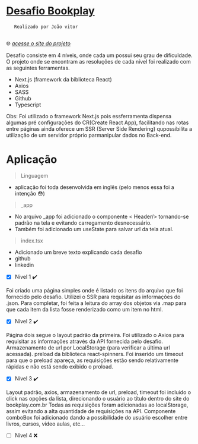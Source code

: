 

  #   [Desafio Bookplay](https://github.com/danilo900/recrutamento-bookplay)
       Realizado por João vitor
  ##

  🌐 _[acesse o site do projeto](https://desafio-bookplay.vercel.app/)_

  Desafio consiste em 4 níveis, onde cada um possui seu grau  de  dificuldade.
  O projeto onde se encontram as resoluções de cada nível foi   realizado com as seguintes ferramentas.

  * Next.js (framework da biblioteca React)
  * Axios
  * SASS
  * Github
  * Typescript

  Obs: Foi utilizado o framework Next.js pois essferramenta dispensa algumas pré configurações do CR(Create React App), facilitando nas rotas entre páginas ainda oferece     um SSR (Server Side Rendering) qupossibilita a utilização de um servidor próprio parmanipular  dados no Back-end.
  # 

  # Aplicação

  > Linguagem
  * aplicação foi toda desenvolvida em inglês (pelo menos essa foi a intenção 😳)

  >_app
  * No arquivo _app foi adicionado o componente < Header/> tornando-se padrão na tela e evitando   carregamento  desnecessário.
  * Também foi adicionado um useState para salvar url da tela atual. 

  >index.tsx
  * Adicionado um breve texto explicando cada desafio
  * github   
  * linkedin 

- [x] Nível 1 ✔️

Foi criado uma página simples onde é listado os itens do arquivo que foi fornecido pelo desafio. Utilizei o SSR para requisitar as informações do .json. Para completar, foi feita a leitura do array dos objetos via .map para que cada item da lista fosse renderizado como um item no html.  
 
- [x] Nível 2 ✔️

 Página dois segue o layout padrão da primeira. Foi utilizado o Axios para requisitar as informações através da API fornecida pelo desafio. Armazenamento de url por LocalStorage (para verificar a última url acessada). preload da biblioteca react-spinners. Foi inserido um timeout  para que o preload apareça, as requisições estão sendo relativamente rápidas e não está sendo exibido o proload.
  
- [x] Nível 3 ✔️

Layout padrão, axios, armazenamento de url, preload, timeout foi incluído o click nas opções da lista, direcionando o usuário ao título dentro do site do bookplay.com.br Todas as requisições foram adicionadas ao localStorage, assim evitando a alta quantidade de requisições na API. Componente comboBox foi adicionado dando a possibilidade do usuário escolher entre livros, cursos, vídeo aulas, etc...
  
- [ ] Nível 4 ❌
